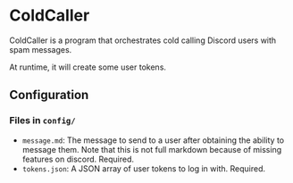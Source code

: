 # ColdCaller

ColdCaller is a program that orchestrates cold calling Discord users with spam messages. 

At runtime, it will create some user tokens. 

## Configuration

### Files in `config/`

* `message.md`: The message to send to a user after obtaining the ability to message them. Note that this is not full markdown because of missing features on discord. Required.
* `tokens.json`: A JSON array of user tokens to log in with. Required.
